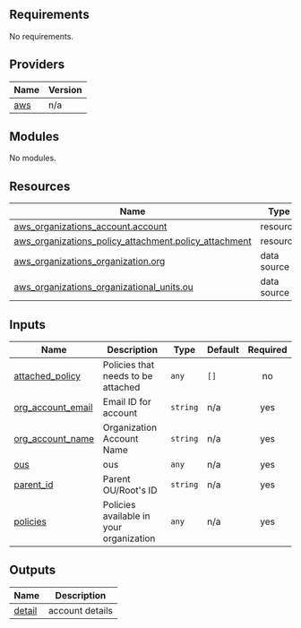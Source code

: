 <!-- BEGIN_TF_DOCS -->
## Requirements

No requirements.

## Providers

| Name | Version |
|------|---------|
| <a name="provider_aws"></a> [aws](#provider\_aws) | n/a |

## Modules

No modules.

## Resources

| Name | Type |
|------|------|
| [aws_organizations_account.account](https://registry.terraform.io/providers/hashicorp/aws/latest/docs/resources/organizations_account) | resource |
| [aws_organizations_policy_attachment.policy_attachment](https://registry.terraform.io/providers/hashicorp/aws/latest/docs/resources/organizations_policy_attachment) | resource |
| [aws_organizations_organization.org](https://registry.terraform.io/providers/hashicorp/aws/latest/docs/data-sources/organizations_organization) | data source |
| [aws_organizations_organizational_units.ou](https://registry.terraform.io/providers/hashicorp/aws/latest/docs/data-sources/organizations_organizational_units) | data source |

## Inputs

| Name | Description | Type | Default | Required |
|------|-------------|------|---------|:--------:|
| <a name="input_attached_policy"></a> [attached\_policy](#input\_attached\_policy) | Policies that needs to be attached | `any` | `[]` | no |
| <a name="input_org_account_email"></a> [org\_account\_email](#input\_org\_account\_email) | Email ID for account | `string` | n/a | yes |
| <a name="input_org_account_name"></a> [org\_account\_name](#input\_org\_account\_name) | Organization Account Name | `string` | n/a | yes |
| <a name="input_ous"></a> [ous](#input\_ous) | ous | `any` | n/a | yes |
| <a name="input_parent_id"></a> [parent\_id](#input\_parent\_id) | Parent OU/Root's ID | `string` | n/a | yes |
| <a name="input_policies"></a> [policies](#input\_policies) | Policies available in your organization | `any` | n/a | yes |

## Outputs

| Name | Description |
|------|-------------|
| <a name="output_detail"></a> [detail](#output\_detail) | account details |
<!-- END_TF_DOCS -->